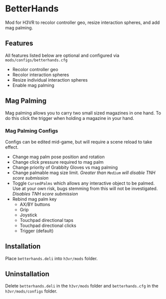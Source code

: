 # BetterHands
Mod for H3VR to recolor controller geo, resize interaction spheres, and add mag palming.

## Features
All features listed below are optional and configured via `mods/configs/betterhands.cfg`
- Recolor controller geo
- Recolor interaction spheres
- Resize individual interaction spheres
- Enable mag palming

## Mag Palming
Mag palming allows you to carry two small sized magazines in one hand. To do this click the trigger when holding a magazine in your hand.

### Mag Palming Configs
Configs can be edited mid-game, but will require a scene reload to take effect.
- Change mag palm pose position and rotation
- Change click pressure required to mag palm
- Change priority of Grabbity Gloves vs mag palming
- Change palmable mag size limit. *Greater than `Medium` will disable TNH score submission*
- Toggle `CursedPalms` which allows any interactive object to be palmed. Use at your own risk, bugs stemming from this will not be investigated. *Disables TNH score submission*
- Rebind mag palm key
  - AX/BY buttons
  - Grip
  - Joystick
  - Touchpad directional taps
  - Touchpad directional clicks
  - Trigger (default)

## Installation
Place `betterhands.deli` into `h3vr/mods` folder.

## Uninstallation
Delete `betterhands.deli` in the `h3vr/mods` folder and `betterhands.cfg` in the `h3vr/mods/configs` folder.
